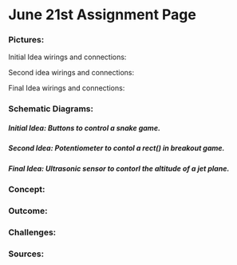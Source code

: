 # June 21st Assignment Page

### Pictures:

Initial Idea wirings and connections: 

Second idea wirings and connections:

Final Idea wirings and connections:

### Schematic Diagrams:

##### Initial Idea: Buttons to control a snake game.

##### Second Idea: Potentiometer to contol a rect() in breakout game.

##### Final Idea: Ultrasonic sensor to contorl the altitude of a jet plane.

### Concept:

### Outcome:

### Challenges:

### Sources:
